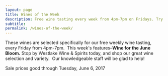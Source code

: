 ```yaml
---
layout: page
title: Wines of the Week
description: Free wine tasting every week from 4pm-7pm on Fridays. Try four different wines every week and find your next favorite bottle.
subtitle:
permalink: /wines-of-the-week/
---
```



These wines are selected specifically for our free weekly wine tasting, every Friday from 4pm-7pm. &nbsp;This week's features–**Wine for the June Bloom.**&nbsp;Stop by Westlake Wine & Spirits today, and shop our great wine selection and variety. &nbsp;Our knowledgeable staff will be glad to help!

Sale prices good through Tuesday, June 6, 2017

&nbsp;